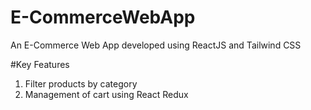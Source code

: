 # E-CommerceWebApp
An E-Commerce Web App developed using ReactJS and Tailwind CSS

#Key Features
1. Filter products by category 
2. Management of cart using React Redux 
